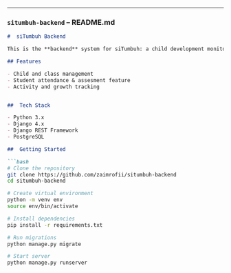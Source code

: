 
---

###  `situmbuh-backend` – README.md

```markdown
#  siTumbuh Backend

This is the **backend** system for siTumbuh: a child development monitoring platform. Built with **Django**, it provides a robust API, authentication system, and AI engine integrations (rule-based or ML-ready).

## Features

- Child and class management
- Student attendance & assesment feature
- Activity and growth tracking


##  Tech Stack

- Python 3.x
- Django 4.x
- Django REST Framework
- PostgreSQL

##  Getting Started

```bash
# Clone the repository
git clone https://github.com/zaimrofii/situmbuh-backend
cd situmbuh-backend

# Create virtual environment
python -m venv env
source env/bin/activate

# Install dependencies
pip install -r requirements.txt

# Run migrations
python manage.py migrate

# Start server
python manage.py runserver
